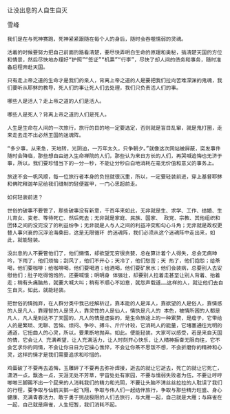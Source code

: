 让没出息的人自生自灭

雪峰


    我们是在与死神赛跑，死神紧紧跟随在每个人的身后，随时会吞噬懦弱的灵魂。

    活着的时候要努力把自己前面的路看清楚，要尽快弄明白生命的原理和奥秘，搞清楚天国的方位和情景，然后尽快地办理好“护照”“签证”“机票”“行李”，尽快了却人间的债务和事务，随时准备启程奔赴天国。

    只有走上帝之道的生命才是我们的亲人，背离上帝之道的人是要把我们拉向苦难深渊的鬼魂，我们要听从耶稣的教导，死人们的事让死人们去处理，我们只负责活人们的事。

    哪些人是活人？走上帝之道的人们是活人。

    哪些人是死人？背离上帝之道的人们是死人。

    人生是生命在人间的一次旅行，旅行的目的地一定要选定，否则就是盲目乱窜，就是鬼打圈，走来走去走不出必然王国的迷魂阵。

    “多少事，从来急，天地转，光阴迫，一万年太久，只争朝夕。”就像这次网站被屏蔽，突发事件随时会降临，那些想自由进入生命禅院的人们，那些认为来日方长的人们，再哭喊追悔也无济于事，所以，我们要珍惜当下的一分一秒，不能让分秒白白地消耗在毫无价值和意义的事务上。

    旅途不会一帆风顺，每一位旅行者本身的负担就很沉重，所以，一定要轻装前进，穿上基督耶稣和佛陀释迦牟尼给我们缝制的轻便盔甲，一门心思超前走。

    如何轻装前进？

    世俗的破事不要管了，那些破事没有新意，千百年来如此，无非就是生、求学、工作、结婚、生儿育女、变老、等待死亡、然后死去；无非就是家庭、民族、国家、 政党、宗教、其他组织和团体之间的没完没了的利益纷争；无非就是人与人之间的利益冲突和勾心斗角；无非就是政权更替人事兴衰的沉浮沧海桑田，这是无限循环 的迷魂阵，我们必须从这个迷魂阵中走出来，如此，就能轻装。

    没出息的人不要管他们了，他们懒惰，却欲望无穷很贪婪，总在算计着个人得失，总会无病呻吟，下雨了，他们烦恼；刮风了，他们不开心；天冷了，他们愁苦；天 热了，他们抱怨；给茶喝，他们要咖啡；给咖啡喝，他们要喝酒；给酒喝，他们要矿泉水；他们会装病，总要别人去安慰他们；肚子吃得饱饱的，还要喊饿；明明身 体强壮，却要别人拉着走甚至让别人背着、抬着走；稍有头痛脑热，就要大喊大叫；稍有不顺心不如意，就怨声载道……这样的人，就让他们去自生自灭。如此，就能轻装。

    把世俗的情抛弃，在人群分类中我已经解析过，靠本能的人是浑人，靠欲望的人是俗人，靠情感的人是凡人，靠理智的人是贤人，靠灵性的人是仙人，情执是凡人的 本色，被情所困的人都是凡人，凡人是到达不了天国的，凡人的情是虚妄的，是生命旅途上的一种累赘，是瘤子，它带给人的是繁琐、无聊、苦恼、烦闷、争吵、搏斗、斤斤计较，它消耗人的能量，它堵塞通往光明的通道，它扭曲人的心灵，所以，要果断地抛弃。如此。便能轻装。大家可以感受，若是来自天国的情，它会让人 充满希望，让人充满活力，让人时刻开心快乐，让人精神振奋无限向往，它不会乞求你的同情，不会让你日日为它操心憔悴，不会让你茶不思饭不想，不会折磨你的精神和心灵，这样的情才是我们需要追求和珍惜的。

    鸡蛋破了不要再去追悔，玉雕碎了不要再去弥补焊接，逝去的就让它逝去，死亡的就让它死亡，潇洒一点，飘逸一点，天涯无处不芳草，宇宙处处有家园，不要与懦弱失败者为伍，不要让哼哼唧唧三脚踢不出一个屁来的人消耗我们的精力和光阴，不要让头脑不清丝丝拉拉的人耽误了我们的行程，要争取与仙鹤天鹅一起飞翔，争取与伟人们一起结伴旅行，争取与那些精力旺盛、身心健康、充满青春活力、敢于勇于挑战极限的人们去旅行，与大雁一起，自己就是大雁；与麻雀在一起，自己就是麻雀，人生短暂，我们消耗不起。


